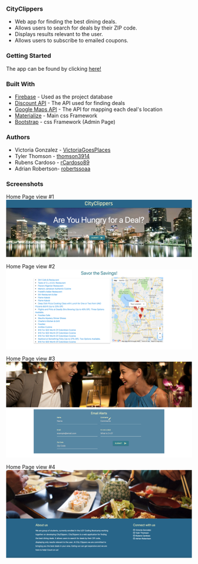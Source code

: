 ### CityClippers

* Web app for finding the best dining deals.
* Allows users to search for deals by their ZIP code.
* Displays results relevant to the user.
* Allows users to subscribe to emailed coupons.

### Getting Started
The app can be found by clicking [here!](https://victoriagoesplaces.github.io/ProjectOne/)

### Built With
* [Firebase](https://firebase.google.com/) - Used as the project database
* [Discount API](https://discountapi.com/) - The API used for finding deals
* [Google Maps API](https://cloud.google.com/maps-platform/) - The API for mapping each deal's location
* [Materialize](http://materializecss.com/) - Main css Framework
* [Bootstrap](http://materializecss.com/) - css Framework (Admin Page)

### Authors
* Victoria Gonzalez - [VictoriaGoesPlaces](https://github.com/victoriagoesplaces)
* Tyler Thomson - [thomson3914](https://github.com/thomson3914)
* Rubens Cardoso - [rCardoso89](https://github.com/rcardoso89)
* Adrian Robertson- [robertssoaa](https://github.com/robertssoaa)

### Screenshots

Home Page view #1
![screenshot](assets/images/cityclippers.png "Home Page view 1")

Home Page view #2
![screenshot](assets/images/mapCoupons.png "Home Page view 2")

Home Page view #3
![screenshot](assets/images/form.png "Home Page view 3")

Home Page view #4
![screenshot](assets/images/aboutUs.png "Home Page view 4")
